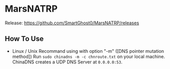 # MarsNATRP
Release: https://github.com/SmartGhost0/MarsNATRP/releases

How To Use
-----

* Linux / Unix
    Recommand using with option "-m" ([DNS pointer mutation method])
    Run `sudo chinadns -m -c chnroute.txt` on your local machine. ChinaDNS creates a
    UDP DNS Server at `0.0.0.0:53`.

